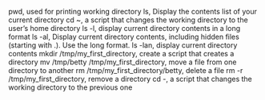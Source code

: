 pwd, used for printing working directory
ls, Display the contents list of your current directory
cd ~, a script that changes the working directory to the user’s home directory
ls -l, display current directory contents in a long format
ls -al, Display current directory contents, including hidden files (starting with .). Use the long format.
ls -lan, display current directory contents
mkdir /tmp/my_first_directory, create a script that creates a directory
mv /tmp/betty /tmp/my_first_directory, move a file from one directory to another
rm /tmp/my_first_directory/betty, delete a file
rm -r /tmp/my_first_directory, remove a directory
cd -, a script that changes the working directory to the previous one
